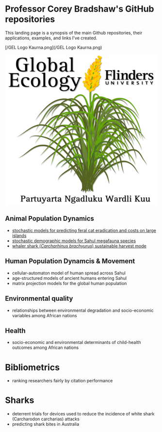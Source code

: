 # Professor Corey Bradshaw's GitHub repositories

This landing page is a synopsis of the main Github repositories, their applications, examples, and links I've created.

[/GEL Logo Kaurna.png](/GEL Logo Kaurna.png)

<img src="GEL Logo Kaurna.png" alt="Global Ecology Laboratory" class="inline"/>

## Animal Population Dynamics
- [stochastic models for predicting feral cat eradication and costs on large islands](https://github.com/cjabradshaw/FeralCatEradication)
- [stochastic demographic models for Sahul megafauna species](https://github.com/cjabradshaw/MegafaunaSusceptibility)
- [whaler shark (_Carcharhinus brachyurus_) sustainable harvest mode](https://github.com/cjabradshaw/WhalerSharkModel)

## Human Population Dynamcis & Movement
- cellular-automaton model of human spread across Sahul
- age-structured models of ancient humans entering Sahul
- matrix projection models for the global human population

## Environmental quality
- relationships between environmental degradation and socio-economic variables among African nations

## Health
- socio-economic and environmental determinants of child-health outcomes among African nations

# Bibliometrics
- ranking researchers fairly by citation performance

# Sharks
- deterrent trials for devices used to reduce the incidence of white shark (Carcharodon carcharias) attacks
- predicting shark bites in Australia
